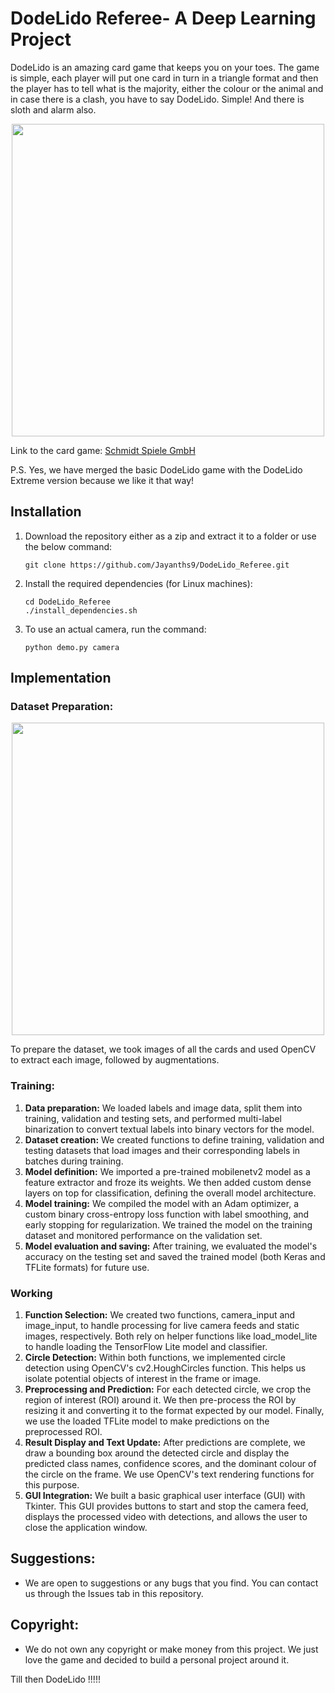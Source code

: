 # DodeLido Referee- A Deep Learning Project

DodeLido is an amazing card game that keeps you on your toes. The game is simple, each player will put one card in turn in a triangle format and then the player has to tell what is the majority, either the colour or the animal and in case there is a clash, you have to say DodeLido. Simple! And there is sloth and alarm also. 


<p align="center">
  <img src="https://github.com/Jayanths9/Dodelido_opencv/assets/9052405/d8003dd2-108d-4b64-97fd-904f702442a0" width="500">
</p>

Link to the card game: [Schmidt Spiele GmbH](https://www.dreimagier.de/details/produkt/dodelido-extreme.html)

P.S. Yes, we have merged the basic DodeLido game with the DodeLido Extreme version because we like it that way!

## Installation
1. Download the repository either as a zip and extract it to a folder or use the below command:
   ```
   git clone https://github.com/Jayanths9/DodeLido_Referee.git
   ```
2. Install the required dependencies (for Linux machines):
   ```
   cd DodeLido_Referee
   ./install_dependencies.sh
   ```
3. To use an actual camera, run the command:
   ```
   python demo.py camera 
   ```
## Implementation

### Dataset Preparation:
  <p align="center">
  <img src="https://github.com/Jayanths9/DodeLido_Referee/assets/9052405/b8e37230-2b1a-4104-b406-f4dc64405166" width="500">
  </p>
To prepare the dataset, we took images of all the cards and used OpenCV to extract each image, followed by augmentations. 
  
### Training:
1. **Data preparation:** We loaded labels and image data, split them into training, validation and testing sets, and performed multi-label binarization to convert textual labels into binary vectors for the model.
3. **Dataset creation:** We created functions to define training, validation and testing datasets that load images and their corresponding labels in batches during training.
4. **Model definition:** We imported a pre-trained mobilenetv2 model as a feature extractor and froze its weights. We then added custom dense layers on top for classification, defining the overall model architecture.
5. **Model training:** We compiled the model with an Adam optimizer, a custom binary cross-entropy loss function with label smoothing, and early stopping for regularization. We trained the model on the training dataset and monitored performance on the validation set.
6. **Model evaluation and saving:** After training, we evaluated the model's accuracy on the testing set and saved the trained model (both Keras and TFLite formats) for future use.

### Working
1. **Function Selection:** We created two functions, camera_input and image_input, to handle processing for live camera feeds and static images, respectively. Both rely on helper functions like load_model_lite to handle loading the TensorFlow Lite model and classifier.
2. **Circle Detection:**  Within both functions, we implemented circle detection using OpenCV's cv2.HoughCircles function. This helps us isolate potential objects of interest in the frame or image.
3. **Preprocessing and Prediction:**  For each detected circle, we crop the region of interest (ROI) around it.  We then pre-process the ROI by resizing it and converting it to the format expected by our model.  Finally, we use the loaded TFLite model to make predictions on the preprocessed ROI.
4. **Result Display and Text Update:** After predictions are complete, we draw a bounding box around the detected circle and display the predicted class names, confidence scores, and the dominant colour of the circle on the frame.  We use OpenCV's text rendering functions for this purpose.
5. **GUI Integration:**  We built a basic graphical user interface (GUI) with Tkinter. This GUI provides buttons to start and stop the camera feed, displays the processed video with detections, and allows the user to close the application window.


## Suggestions: 
- We are open to suggestions or any bugs that you find. You can contact us through the Issues tab in this repository. 


## Copyright:
- We do not own any copyright or make money from this project. We just love the game and decided to build a personal project around it. 


Till then DodeLido !!!!!
